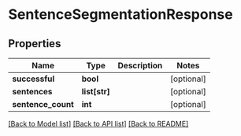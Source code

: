 # SentenceSegmentationResponse

## Properties
Name | Type | Description | Notes
------------ | ------------- | ------------- | -------------
**successful** | **bool** |  | [optional] 
**sentences** | **list[str]** |  | [optional] 
**sentence_count** | **int** |  | [optional] 

[[Back to Model list]](../README.md#documentation-for-models) [[Back to API list]](../README.md#documentation-for-api-endpoints) [[Back to README]](../README.md)


